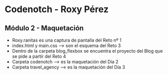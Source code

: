 # Codenotch - Roxy Pérez
## Módulo 2 - Maquetación

* Roxy.ranitas es una captura de pantalla del Reto nº 1
* index.html y main.css --> son el esquema del Reto 3
* Dentro de la carpeta blog_flexbox se encuentra el proyecto del Blog que se pide a partir del Reto 4
* Carpeta codenotch --> es la maquetación del Día 2
* Carpeta travel_agency --> es la maquetación del Día 3